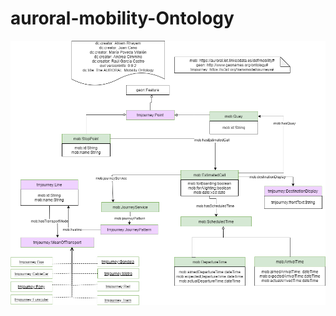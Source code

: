 # auroral-mobility-Ontology

![mobility](https://github.com/oeg-upm/auroral-mobility-Ontology/blob/main/Diagram/mobility.png)
